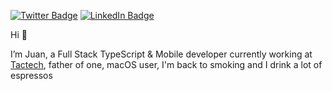 [![Twitter Badge](https://img.shields.io/badge/Twitter-Profile-informational?style=flat&logo=twitter&logoColor=white&color=B33771)](https://twitter.com/unnamed_query)
[![LinkedIn Badge](https://img.shields.io/badge/LinkedIn-Profile-informational?style=flat&logo=linkedin&logoColor=white&color=B33771)](https://www.linkedin.com/in/juanfranciscolatorre/)

Hi 👋

I’m Juan, a Full Stack TypeScript & Mobile developer currently working at [Tactech](https://tactech.cl), father of one, macOS user, I'm back to smoking and I drink a lot of espressos
